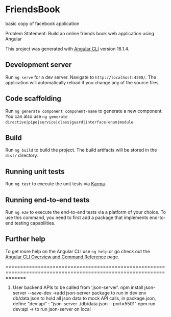 # FriendsBook
basic copy of facebook application

Problem Statement: Build an online friends book web application using Angular 

This project was generated with [Angular CLI](https://github.com/angular/angular-cli) version 18.1.4.

## Development server

Run `ng serve` for a dev server. Navigate to `http://localhost:4200/`. The application will automatically reload if you change any of the source files.

## Code scaffolding

Run `ng generate component component-name` to generate a new component. You can also use `ng generate directive|pipe|service|class|guard|interface|enum|module`.

## Build

Run `ng build` to build the project. The build artifacts will be stored in the `dist/` directory.

## Running unit tests

Run `ng test` to execute the unit tests via [Karma](https://karma-runner.github.io).

## Running end-to-end tests

Run `ng e2e` to execute the end-to-end tests via a platform of your choice. To use this command, you need to first add a package that implements end-to-end testing capabilities.

## Further help

To get more help on the Angular CLI use `ng help` or go check out the [Angular CLI Overview and Command Reference](https://angular.dev/tools/cli) page.


===================================================================================================================

1. User backend APIs to be called from 'json-server'.
    npm install json-server --save-dev ->add json-server package to run in dev env
    db/data.json to hold all json data
    to mock API calls, in package.json, define "dev:api" : "json-server ./db/data.json --port=5501"
    npm run dev:api -> to run json-server on local